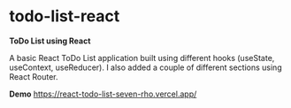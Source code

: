 # todo-list-react
**ToDo List using React**

A basic React ToDo List application built using different hooks (useState, useContext, useReducer).
I also added a couple of different sections using React Router.

**Demo**
https://react-todo-list-seven-rho.vercel.app/
